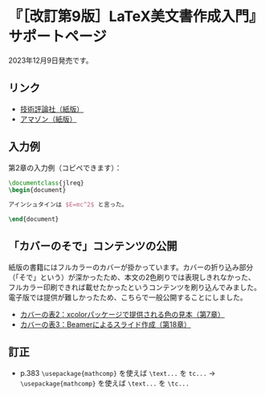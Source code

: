 # 『［改訂第9版］LaTeX美文書作成入門』サポートページ

2023年12月9日発売です。

## リンク

* [技術評論社（紙版）](https://gihyo.jp/book/2023/978-4-297-13889-9)
* [アマゾン（紙版）](https://www.amazon.co.jp/dp/4297138891)

## 入力例

第2章の入力例（コピペできます）：

```latex
\documentclass{jlreq}
\begin{document}

アインシュタインは $E=mc^2$ と言った。

\end{document}
```

## 「カバーのそで」コンテンツの公開

紙版の書籍にはフルカラーのカバーが掛かっています。カバーの折り込み部分（「そで」という）が深かったため、本文の2色刷りでは表現しきれなかった、フルカラー印刷できれば載せたかったというコンテンツを刷り込んでみました。電子版では提供が難しかったため、こちらで一般公開することにしました。

* [カバーの表2：xcolorパッケージで提供される色の見本（第7章）](covers/cover-hyo2.pdf)
* [カバーの表3：Beamerによるスライド作成（第18章）](covers/cover-hyo3.pdf)

## 訂正

* p.383 `\usepackage{mathcomp}` を使えば `\text...` を `tc...` → `\usepackage{mathcomp}` を使えば `\text...` を `\tc...`
